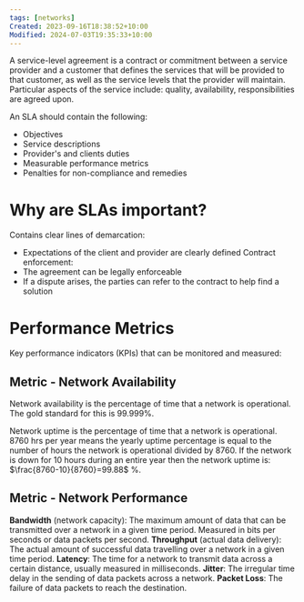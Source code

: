 ```yaml
---
tags: [networks]
Created: 2023-09-16T18:38:52+10:00
Modified: 2024-07-03T19:35:33+10:00
---
```

A service-level agreement is a contract or commitment between a service provider and a customer that defines the services that will be provided to that customer, as well as the service levels that the provider will maintain. Particular aspects of the service include: quality, availability, responsibilities are agreed upon.

An SLA should contain the following:
- Objectives
- Service descriptions
- Provider's and clients duties
- Measurable performance metrics
- Penalties for non-compliance and remedies
# Why are SLAs important?
Contains clear lines of demarcation:
- Expectations of the client and provider are clearly defined
Contract enforcement:
- The agreement can be legally enforceable 
- If a dispute arises, the parties can refer to the contract to help find a solution
# Performance Metrics
Key performance indicators (KPIs) that can be monitored and measured:
## Metric - Network Availability
Network availability is the percentage of time that a network is operational. The gold standard for this is 99.999%.

Network uptime is the percentage of time that a network is operational. 8760 hrs per year means the yearly uptime percentage is equal to the number of hours the network is operational divided by 8760. If the network is down for 10 hours during an entire year then the network uptime is: $\frac{8760-10}{8760}=99.88$ %.

## Metric - Network Performance
**Bandwidth** (network capacity): The maximum amount of data that can be transmitted over a network in a given time period. Measured in bits per seconds or data packets per second.
**Throughput** (actual data delivery): The actual amount of successful data travelling over a network in a given time period.
**Latency**: The time for a network to transmit data across a certain distance, usually measured in milliseconds.
**Jitter**: The irregular time delay in the sending of data packets across a network.
**Packet Loss**: The failure of data packets to reach the destination.
